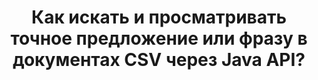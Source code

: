 ---
############################# Static ############################
layout: "auto-gen-gist"
draft: false
path: "ru/search/java/phrase/csv/"
otherformats: PDF DOC DOT DOCX DOCM DOTX DOTM TXT ODT OTT RTF XLS XLT XLSX XLSM XLSB XLTX XLTM XLA XLAM ODS OTS TSV XML PPT PPS POT PPTX PPTM POTX POTM PPSX PPSM ODP PST OST EML EMLX MSG ONE ZIP XHTML MHTML MD CHM EPUB  FB2 

############################# Head ############################
head_title: "API Java для поиска и поиска точной фразы в документах CSV"
head_description: "GroupDocs.Search Java API помогает программистам внедрить поиск по фразе и обнаружить заданную последовательность слов или точную фразу в тексте документов CSV с помощью Java."

############################# Header ############################
title: "Как искать и просматривать точное предложение или фразу в документах CSV через Java API?"
description: "GroupDocs.Search Java API обеспечивает полную поддержку расширенных возможностей поиска, позволяя разработчикам программного обеспечения находить точное предложение или фразу в документах CSV с помощью поиска по фразе или точного поиска по предложению."

######################### Download Button #######################
button:
    enable: true

############################# About ############################
about:
    enable: true
    title: "Что такое поиск по фразе и как его использовать в приложениях Java?"
    content: |
       Поиск по фразе — это очень эффективный способ поиска внутри документов или веб-страниц точного предложения или фразы, а не ключевого слова. Это означает, что когда пользователь ищет точную фразу, он хочет найти все условия поиска в том порядке, в котором они появились. Эта веб-страница будет делиться информацией о том, как пользователи могут разрабатывать бизнес-приложения и инструменты для эффективного поиска документов и веб-страниц с использованием Java API. GroupDocs.Search для Java — это очень хорошо организованный и эффективный Java API, который позволяет разработчикам программного обеспечения выполнять операции текстового поиска от базового до продвинутого уровня в своих собственных приложениях без установки какого-либо стороннего программного обеспечения. API включает в себя множество полезных функций, связанных с поиском документов, таких как простой или логический поиск, нечеткий поиск, поиск с учетом регистра, синоним, омофон, подстановочный знак, поиск по типу объекта, установка диапазона данных и другие типы запросов для быстрого и элегантного поиска информации. Более того, он также поддерживает распознавание поисковых запросов, написанных на языке, который не соответствует вашей раскладке клавиатуры.

############################# content ############################
steps:
    enable: true
    block:
    - title_left: "Поиск по фразе в документах CSV с помощью Java"
      content_left: |
       GroupDocs.Search Java API включает полную поддержку расширенного поиска, что позволяет специалистам по программному обеспечению создавать мощные программные приложения с возможностями поиска и простотой использования. Приведенный ниже код Java показывает, как выполнить поиск по фразе в текстовой и объектной форме с помощью всего нескольких строк кода.

      title_right: "Точный поиск предложения в файлах CSV"
      content_right: |
         * Определите путь к папке индекса и папке документов.
         * Создание индекса в указанной папке путем вызова экземпляра класса [Index](https://apireference.groupdocs.com/search/java/com.groupdocs.search/Index#Index(java.lang.String))
         * Индексирование документов из указанной папки путем вызова метода [add](https://apireference.groupdocs.com/search/java/com.groupdocs.search/Index#add(java.lang.String))
         * Поиск с помощью текстового запроса путем вызова метода [Search](https://apireference.groupdocs.com/search/java/com.groupdocs.search/Index#search(com.groupdocs.search.SearchQuery))
         * Поиск фразы «текст фразы» в объектной форме
         * Создание word1, word2 и создание подзапроса 3 путем вызова метода [createWordQuery](https://apireference.groupdocs.com/search/java/com.groupdocs.search/SearchQuery#createWordQuery(java.lang.String))
         * Объединение подзапросов для создания нового поискового запроса путем вызова [CreatePhraseSearchQuery](https://apireference.groupdocs.com/search/java/com.groupdocs.search/SearchQuery#createPhraseSearchQuery(com.groupdocs.search.SearchQuery...)) метод
         * Начать поиск и отображать результаты поиска
         
        
      gisthash: "396c41cda822cf79f31dd37c6740fa03"
      gistfile: "phrase_search_in_text_queries_java.java"

    - title_left: "Применение поиска фраз с подстановочными знаками в файлах CSV с помощью Java"
      content_left: |
        GroupDocs.Search for Java дает программистам возможность добавлять функции поиска по фразам с подстановочными знаками при поиске файлов CSV внутри приложения Java. В следующих примерах кода Java показано, как применять поиск фраз с подстановочными знаками в различных типах документов с помощью Java API.

      title_right: "Поиск по фразе с подстановочными знаками в Java"
      content_right: |
        * Определите путь к папке индекса и папке документов.
        * Создание индекса в указанной папке путем вызова экземпляра класса [Index](https://apireference.groupdocs.com/search/java/com.groupdocs.search/Index#Index(java.lang.String))
        * Индексирование документов из указанной папки путем вызова метода [add](https://apireference.groupdocs.com/search/java/com.groupdocs.search/Index#add(java.lang.String))
        * Поиск с помощью текстового запроса путем вызова метода [Search](https://apireference.groupdocs.com/search/java/com.groupdocs.search/Index#search(com.groupdocs.search.SearchQuery))
        * Поиск фразы «текст фразы» в объектной форме
        * Создание word1 и word3 путем вызова метода [createWordQuery](https://apireference.groupdocs.com/search/java/com.groupdocs.search/SearchQuery#createWordQuery(java.lang.String))
        * Создание подстановочного знака2 путем вызова метода [createWildcardQuery](https://apireference.groupdocs.com/search/java/com.groupdocs.search/SearchQuery#createWildcardQuery(int,%20int))
        * Объединение подзапросов для создания нового поискового запроса по фразе путем вызова [CreatePhraseSearchQuery](https://apireference.groupdocs.com/search/java/com.groupdocs.search/SearchQuery#createPhraseSearchQuery(com.groupdocs.search.SearchQuery...)) метод
        * Начать поиск и отображать результаты поиска
     
      gisthash: "f21c8c4572883fecc0eeef82c2b814b1"
      gistfile: "use_wildcards_in_phrase_search_java.java"
      
    - title_left: "API Java для объединения поиска по фразе и других типов поиска"
      content_left: |
        GroupDocs.Search Java API позволяет программистам легко комбинировать фразовый поиск с другими типами поиска. В следующем коде Java показано, как выполнять поиск по фразе с помощью подстановочных знаков, представляющих слова и символы в словах.

      title_right: "Как совместить поиск по фразе и другие поиски"
      content_right: |
        * Определите путь к папке индекса и папке документов.
        * Создание индекса в указанной папке путем вызова экземпляра класса [Index](https://apireference.groupdocs.com/search/java/com.groupdocs.search/Index#Index(java.lang.String))
        * Индексирование документов из указанной папки путем вызова метода [add](https://apireference.groupdocs.com/search/java/com.groupdocs.search/Index#add(java.lang.String))
         * Поиск с помощью текстового запроса путем вызова метода [Search](https://apireference.groupdocs.com/search/java/com.groupdocs.search/Index#search(com.groupdocs.search.SearchQuery))
         * Поиск фразы «текст фразы» в объектной форме
        * Определите шаблон Word и добавьте строку и добавьте к ней подстановочный знак
        * Создание wordPattern1 и Word3 путем вызова метода [CreateWordPatternQuery](https://apireference.groupdocs.com/search/java/com.groupdocs.search/SearchQuery#createWordPatternQuery(com.groupdocs.search.common.WordPattern))
        * Создание подстановочного знака2 путем вызова метода [createWildcardQuery](https://apireference.groupdocs.com/search/java/com.groupdocs.search/SearchQuery#createWildcardQuery(int,%20int))
        * Объединение подзапросов для создания нового поискового запроса по фразе путем вызова [CreatePhraseSearchQuery](https://apireference.groupdocs.com/search/java/com.groupdocs.search/SearchQuery#createPhraseSearchQuery(com.groupdocs.search.SearchQuery...)) метод
        * Начать поиск и отображать результаты поиска
     
      gisthash: "dbd0f2eb292796e63e6213461f080e0c"
      gistfile: "combine_phrase_search_with_others_java.java"

    - title_left: "Системные Требования"
      content_left: |
        GroupDocs.Search для Java поддерживается на всех основных платформах и операционных системах. Чтобы ознакомиться с полным руководством по системным требованиям, посетите [системные требования](https://docs.groupdocs.com/search/java/system-requirements/) перед выполнением приведенного ниже кода. Убедитесь, что на вашем компьютере установлены следующие предварительные требования. система:
          * Операционные системы: Microsoft Windows, Linux, MacOS
          * Поддержка версий Java: J2SE 7.0 (1.7), J2SE 8.0 (1.8) или выше
          * Получите последнюю версию GroupDocs.Search для Java API из GroupDocs  [репозитория](https://repository.groupdocs.com/repo/com/groupdocs/groupdocs-search/)
        
      title_right: "Зачем использовать GroupDocs.Search"
      content_right: |
        * Создание поискового индекса как в памяти, так и на диске.
        * Возможность индексации из файла, потока или структуры.
        * Поддержка индексирования защищенных паролем документов.
        * Поддержка слияния нескольких индексов.
        * Фильтровать документ во время поисковой индексации.
        * Поддержка проверки орфографии во время поиска.
        * Смешанные символы полностью поддерживаются
        * Объединение различных типов поиска в один поисковый запрос.
        * Поддержка простого поиска слов и регулярных выражений
        * Полная поддержка замены псевдонимов в поисковых запросах.

demos:
    enable: true
        

more_formats:
    enable: true


back_to_top:
    enable: true
---